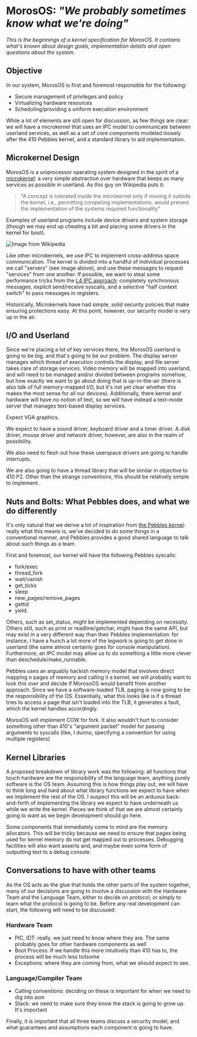 # MorosOS: *"We probably sometimes know what we're doing"* #

*This is the beginnings of a kernel specification for MorosOS.  It contains
what's known about design goals, implementation details and open questions about
the system.*

## Objective ##
In our system, MorosOS is first and foremost responsible for the
following:
  * Secure management of privileges and policy
  * Virtualizing hardware resources
  * Scheduling/providing a uniform execution environment

While a lot of elements are still open for discussion, as few things are
clear: we will have a microkernel that uses an IPC model to communicate
between userland services, as well as a set of core components modeled
loosely after the 410 Pebbles kernel, and a standard library to aid
implementation.

## Microkernel Design ##
MorosOS is a uniprocessor operating system designed in the spirit of a
[microkernel](http://en.wikipedia.org/wiki/Microkernel): a very simple
abstraction over hardware that keeps as many
services as possible in userland.  As this guy on Wikipedia puts it:

> "A concept is tolerated inside the microkernel only if moving it outside
> the kernel, i.e., permitting competing implementations, would prevent
> the implementation of the systems required functionality"

Examples of userland programs include device drivers and system storage
(though we may end up cheating a bit and placing some drivers in the
kernel for boot).    

![](http://upload.wikimedia.org/wikipedia/commons/thumb/6/67/OS-structure.svg/450px-OS-structure.svg.png
"Image from Wikipedia")

Like other microkernels, we use IPC to implement cross-address space
communication.  The kernel is divided into a handful of individual
processes we call "servers" (see image above), and use these messages to
request "services" from one another.  If possible, we want to steal some
performance tricks from the [L4 IPC
approach](http://www.read.seas.harvard.edu/~kohler/class/aosref/liedtke93improving.pdf):
completely synchronous
messages, explicit send/receive syscalls, and a selective "half context
switch" to pass messages in registers.  

Historically, Microkernels have had simple, solid security policies that
make ensuring protections easy.  At this point, however, our security
model is very up in the air.

## I/O and Userland ##
Since we're placing a lot of key services there, the MorosOS userland
is going to be big, and that's going to be our problem.  The display
server manages which thread of execution controls the display, and file
server takes care of storage services. Video memory will be mapped into
userland, and will need to be managed and/or divided between programs
somehow, but how exactly we want to go about doing that is up-in-the-air
(there is also talk of full memory-mapped I/O, but it's not yet clear
whether this makes the most sense for all our devices).  Additionally,
there kernel and hardware will have no notion of text, so we will have
instead a text-mode server that manages text-based display services. 

Expect VGA graphics.  

We expect to have a sound driver, keyboard driver and a timer driver.  A
disk driver, mouse driver and network driver, however, are also in the
realm of possibility.

We also need to flesh out how these userspace drivers are going to
handle interrupts.

We are also going to have a thread library that will be similar in
objective to 410 P2.  Other than the strange conventions, this should be
relatively simple to implement.

## Nuts and Bolts: What Pebbles does, and what we do differently ##

It's only natural that we derive a lot of inspiration from [the Pebbles
kernel](http://www.cs.cmu.edu/~410/p2/kspec.pdf): really what this means is,
we've decided to do some things in a
conventional manner, and Pebbles provides a good shared language to talk
about such things as a team.

First and foremost, our kernel will have the following Pebbles syscalls: 
* fork/exec 
* thread\_fork
* wait/vanish
* get_ticks
* sleep
* new\_pages/remove\_pages
* gettid
* yield.  

Others, such as set\_status, might be implemented depending on necessity.
Others still, such as print or readline/getchar, might have the same
API, but may exist in a very different way than their Pebbles
implementation: for instance, I have a hunch a lot more of the legwork
is going to get done in userland (the same almost certainly goes for
console manipulation).  Furthermore, an IPC model may allow us to do
something a little more clever than deschedule/make\_runnable.     

Pebbles uses an arguably hackish memory model that involves direct
mapping n pages of memory and calling it a kernel; we will probably want
to look this over and decide if MorosoOS would benefit from another
approach.
Since we have a software-loaded TLB, paging is now going to be the
responsibility of the OS.  Essentially, what this looks like is if a
thread tries to access a page that isn't loaded into the TLB, it
generates a fault, which the kernel handles accordingly.  

MorosOS will implement COW for fork.  It also wouldn't hurt to consider
something other than 410's "argument packet" model for passing arguments
to syscalls (like, I dunno, specifying a convention for using multiple
registers)   

## Kernel Libraries ##
A proposed breakdown of library work was the following: all functions
that touch hardware are the responsibility of the language team,
anything purely software is the OS team.  Assuming this is how things
play out, we will have to think long and hard about what library
functions we expect to have when we implement the rest of the OS.  I
suspect this will be an arduous back-and-forth of implementing the
library we expect to have underneath us while we write the kernel.
Pieces we think of that we are almost certainly going to want as we
begin development should go here.    

  Some components that immediately come to mind are the memory
allocators.  This will be tricky because we need to ensure that pages
being used for kernel memory do not get mapped out to processes.
Debugging facilities will also want asserts and, and maybe even some
form of outputting text to a debug console.    

## Conversations to have with other teams ##
As the OS acts as the glue that holds the other parts of the system
together, many of our decisions are going to involve a discussion with
the Hardware Team and the Language Team, either to decide on protocol,
or simply to learn what the protocol is going to be.  Before any real
development can start, the following will need to be discussed:

### Hardware Team 
  * PIC, IDT: really, we just need to know where they are.  The same
  probably goes for other hardware components as well 
  * Boot Process: If we handle this more intuitively than 410 has to, the
  process will be much less toilsome
  * Exceptions: where they are coming from, what we should expect to see.

### Language/Compiler Team
  * Calling conventions: deciding on these is important for when we need
  to dig into asm
  * Stack: we need to make sure they know the stack is going to grow up.
  It's important
 
Finally, it is important that all three teams discuss a security model,
and what guarantees and assumptions each component is going to have.

